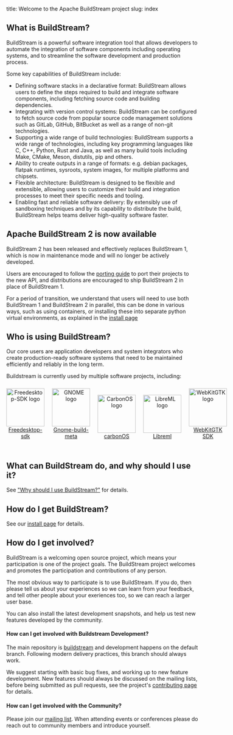 title: Welcome to the Apache BuildStream project
slug: index

## What is BuildStream?

BuildStream is a powerful software integration tool that allows developers to automate the
integration of software components including operating systems, and to streamline the software
development and production process.

Some key capabilities of BuildStream include:

* Defining software stacks in a declarative format: BuildStream allows users to define the steps
  required to build and integrate software components, including fetching source code and building
  dependencies.
* Integrating with version control systems: BuildStream can be configured to fetch source code from
  popular source code management solutions such as GitLab, GitHub, BitBucket as well as a range of
  non-git technologies.
* Supporting a wide range of build technologies: BuildStream supports a wide range of technologies,
  including key programming languages like C, C++, Python, Rust and Java, as well as many build tools
  including Make, CMake, Meson, distutils, pip and others.
* Ability to create outputs in a range of formats: e.g. debian packages, flatpak runtimes, sysroots,
  system images, for multiple platforms and chipsets.
* Flexible architecture: BuildStream is designed to be flexible and extensible, allowing users to
  customize their build and integration processes to meet their specific needs and tooling.
* Enabling fast and reliable software delivery: By extensibly use of sandboxing techniques and by
  its capability to distribute the build, BuildStream helps teams deliver high-quality software faster.

## Apache BuildStream 2 is now available

BuildStream 2 has been released and effectively replaces BuildStream 1, which is
now in maintenance mode and will no longer be actively developed.

Users are encouraged to follow the [porting guide](https://docs.buildstream.build/master/main_porting.html)
to port their projects to the new API, and distributions are encouraged to ship
BuildStream 2 in place of BuildStream 1.

For a period of transition, we understand that users will need to use both BuildStream 1
and BuildStream 2 in parallel, this can be done in various ways, such as using containers,
or installing these into separate python virtual environments, as explained in the
[install page](installation.html)

## Who is using BuildStream?

Our core users are application developers and system integrators who create
production-ready software systems that need to be maintained efficiently and
reliably in the long term.

Buildstream is currently used by multiple software projects, including:

<div style="display:flex; align-items:flex-end">
 <div style="margin:10px; margin-left:0; vertical-align:bottom; text-align:center">
  <a
href="https://gitlab.com/freedesktop-sdk/freedesktop-sdk">
    <img src="/images/Freedesktop-sdk_logo.png"
     alt="Freedesktop-SDK logo"
     width="100">
    <br>Freedesktop-sdk
  </a>
 </div>
 <br>
 <div style="margin:10px; vertical-align:bottom; text-align:center">
  <a href="https://gitlab.gnome.org/GNOME/gnome-build-meta/">
    <img src="/images/Gnome-build-meta_logo.png"
     alt="GNOME logo"
     width="100">
    <br>Gnome-build-meta</a>
 </div>
 <br>
 <div style="margin:10px; vertical-align:bottom; text-align:center">
  <a href="https://gitlab.com/carbonOS/build-meta">
    <img src="/images/CarbonOS_logo.png"
     alt="CarbonOS logo"
     width="100">
   <br>carbonOS
  </a>
 </div>
 <br>
 <div style="margin:10px; vertical-align:bottom; text-align:center">
  <a href="https://gitlab.com/libreml/libreml">
    <img src="/images/Libreml_logo.png"
     alt="LibreML logo"
     width="100">
    <br>Libreml
  </a>
 </div>
 <br>
 <div style="margin:10px; vertical-align:bottom; text-align:center">
  <a href="https://github.com/WebKit/webkit/tree/master/Tools/buildstream">
    <img src="/images/WebKitGTK_logo.png"
     alt="WebKitGTK logo"
     width="100">
   <br> WebKitGTK SDK
  </a>
 </div>
</div>
<br>

## What can BuildStream do, and why should I use it?

See ["Why should I use BuildStream?"](https://docs.buildstream.build/master/main_about.html#why-should-i-use-buildstream)
for details.

## How do I get BuildStream?

See our [install page](installation.html) for details.

## How do I get involved?

BuildStream is a welcoming open source project, which means your participation
is one of the project goals. The BuildStream project welcomes and promotes the
participation and contributions of any person.

The most obvious way to participate is to use BuildStream. If you do, then
please tell us about your experiences so we can learn from your feedback,
and tell other people about your exeriences too, so we can reach a larger user
base.

You can also install the latest development snapshots, and help us test new
features developed by the community.

#### How can I get involved with Buildstream Development?

The main repository is [buildstream] and development happens on the default
branch. Following modern delivery practices, this branch should always work.

We suggest starting with basic bug fixes, and working up to new feature
development. New features should always be discussed on the mailing lists,
before being submitted as pull requests, see the project's [contributing page]
for details.

#### How can I get involved with the Community?

Please join our [mailing list].  When attending events or conferences please do
reach out to community members and introduce yourself.

[mailing list]: https://lists.apache.org/list.html?dev@buildstream.apache.org
[buildstream]: https://github.com/apache/buildstream
[contributing page]: https://github.com/apache/buildstream/tree/HEAD/CONTRIBUTING.rst
